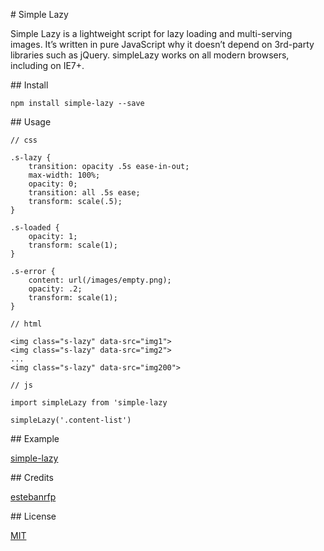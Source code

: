 # Simple Lazy

Simple Lazy is a lightweight script for lazy loading and multi-serving images. It’s written in pure JavaScript why it doesn’t depend on 3rd-party libraries such as jQuery. simpleLazy works on all modern browsers, including on IE7+.

## Install

```
npm install simple-lazy --save
```

## Usage

```
// css

.s-lazy {
    transition: opacity .5s ease-in-out;
    max-width: 100%;
    opacity: 0;
    transition: all .5s ease;
    transform: scale(.5);
}

.s-loaded {
    opacity: 1;
    transform: scale(1);
}

.s-error {
    content: url(/images/empty.png);
    opacity: .2;
    transform: scale(1);
}

// html

<img class="s-lazy" data-src="img1">
<img class="s-lazy" data-src="img2">
...
<img class="s-lazy" data-src="img200">

// js

import simpleLazy from 'simple-lazy

simpleLazy('.content-list')
```
## Example

[simple-lazy](https://desarrolloactivo.com/articulos/simple-lazy/)

## Credits

[estebanrfp](https://desarrolloactivo.com/)

## License

[MIT](https://opensource.org/licenses/MIT)